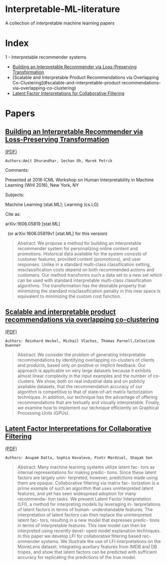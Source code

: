 # Interpretable-ML-literature
A collection of interpretable machine learning papers

# Index

1 - Interpretable recommender systems
 * [Building an Interpretable Recommender via Loss-Preserving Transformation](#building-an-interpretable-recommender-via-loss-preserving-transformation)
 * [Scalable and Interpretable Product Recommendations via Overlapping Co-Clustering](#scalable-and-interpretable-product recommendations-via-overlapping-co-clustering)
 * [Latent Factor Interpretations for Collaborative Filtering](#latent-factor-interpretations-for-collaborative-filtering)

# Papers

## [Building an Interpretable Recommender via Loss-Preserving Transformation](https://arxiv.org/abs/1606.05819)
[(PDF)](https://arxiv.org/pdf/1606.05819)

`Authors:Amit Dhurandhar, Sechan Oh, Marek Petrik`


Comments:

Presented at 2016 ICML Workshop on Human Interpretability in Machine Learning (WHI 2016), New York, NY

Subjects:

Machine Learning (stat.ML); Learning (cs.LG)


Cite as:

arXiv:1606.05819 [stat.ML]

 
(or arXiv:1606.05819v1 [stat.ML] for this version)


> Abstract: We propose a method for building an interpretable recommender system for
personalizing online content and promotions. Historical data available for the
system consists of customer features, provided content (promotions), and user
responses. Unlike in a standard multi-class classification setting,
misclassification costs depend on both recommended actions and customers. Our
method transforms such a data set to a new set which can be used with standard
interpretable multi-class classification algorithms. The transformation has the
desirable property that minimizing the standard misclassification penalty in
this new space is equivalent to minimizing the custom cost function.



## [Scalable and interpretable product recommendations via overlapping co-clustering](https://arxiv.org/pdf/1604.02071)
[(PDF)](https://arxiv.org/pdf/1604.02071)

`Authors: Reinhard Heckel, Michail Vlachos, Thomas Parnell,Celestine Duenner`

> Abstract: We consider the problem of generating interpretable recommendations by identifying overlapping co-clusters of clients and products, based only on positive or implicit feedback. Our approach is applicable on very large datasets because it exhibits almost linear complexity in the input examples and the number of co-clusters. We show, both on real industrial data and on publicly available datasets, that the recommendation accuracy of our algorithm is competitive to that of state-of-art matrix factorization techniques. In addition, our technique has the advantage of offering recommendations that are textually and visually interpretable. Finally, we examine how to implement our technique efficiently on Graphical Processing Units (GPUs).


## [Latent Factor Interpretations for Collaborative Filtering](https://arxiv.org/abs/1711.10816)
[(PDF)](https://arxiv.org/pdf/1711.10816)

`Authors: Anupam Datta, Sophia Kovaleva, Piotr Mardziel, Shayak Sen`

> Abstract: Many machine learning systems utilize latent fac- tors as internal representations for making predic- tions. Since these latent factors are largely unin- terpreted, however, predictions made using them are opaque. Collaborative filtering via matrix fac- torization is a prime example of such an algorithm that uses uninterpreted latent features, and yet has seen widespread adoption for many recommenda- tion tasks.
We present Latent Factor Interpretation (LFI), a method for interpreting models by leveraging in- terpretations of latent factors in terms of human- understandable features. The interpretation of latent factors can then replace the uninterpreted latent fac- tors, resulting in a new model that expresses predic- tions in terms of interpretable features. This new model can then be interpreted using recently devel- oped model explanation techniques. In this paper we develop LFI for collaborative filtering based rec- ommender systems.
We illustrate the use of LFI interpretations on the MovieLens dataset, integrating auxiliary features from IMDB and DB tropes, and show that latent factors can be predicted with sufficient accuracy for replicating the predictions of the true model.

